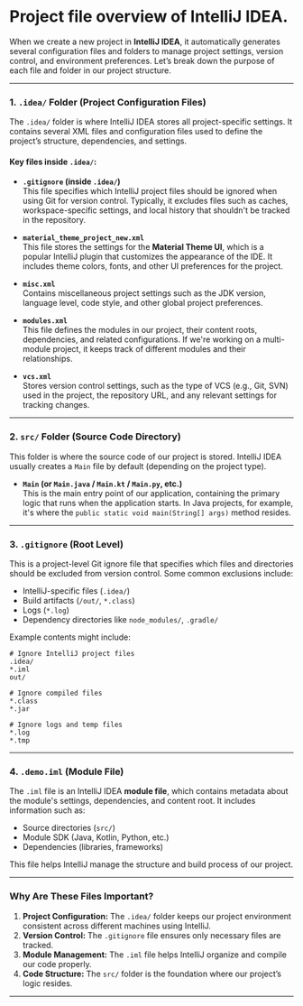 # Project file overview of IntelliJ IDEA.

When we create a new project in **IntelliJ IDEA**, it automatically generates several configuration files and folders to manage project settings, version control, and environment preferences. Let’s break down the purpose of each file and folder in our project structure.

---

### **1. `.idea/` Folder (Project Configuration Files)**
The `.idea/` folder is where IntelliJ IDEA stores all project-specific settings. It contains several XML files and configuration files used to define the project’s structure, dependencies, and settings.

#### **Key files inside `.idea/`:**

- **`.gitignore` (inside `.idea/`)**  
  This file specifies which IntelliJ project files should be ignored when using Git for version control. Typically, it excludes files such as caches, workspace-specific settings, and local history that shouldn't be tracked in the repository.

- **`material_theme_project_new.xml`**  
  This file stores the settings for the **Material Theme UI**, which is a popular IntelliJ plugin that customizes the appearance of the IDE. It includes theme colors, fonts, and other UI preferences for the project.

- **`misc.xml`**  
  Contains miscellaneous project settings such as the JDK version, language level, code style, and other global project preferences.

- **`modules.xml`**  
  This file defines the modules in our project, their content roots, dependencies, and related configurations. If we're working on a multi-module project, it keeps track of different modules and their relationships.

- **`vcs.xml`**  
  Stores version control settings, such as the type of VCS (e.g., Git, SVN) used in the project, the repository URL, and any relevant settings for tracking changes.

---

### **2. `src/` Folder (Source Code Directory)**
This folder is where the source code of our project is stored. IntelliJ IDEA usually creates a `Main` file by default (depending on the project type).

- **`Main` (or `Main.java` / `Main.kt` / `Main.py`, etc.)**  
  This is the main entry point of our application, containing the primary logic that runs when the application starts. In Java projects, for example, it's where the `public static void main(String[] args)` method resides.

---

### **3. `.gitignore` (Root Level)**
This is a project-level Git ignore file that specifies which files and directories should be excluded from version control. Some common exclusions include:

- IntelliJ-specific files (`.idea/`)
- Build artifacts (`/out/`, `*.class`)
- Logs (`*.log`)
- Dependency directories like `node_modules/`, `.gradle/`

Example contents might include:

```
# Ignore IntelliJ project files
.idea/
*.iml
out/

# Ignore compiled files
*.class
*.jar

# Ignore logs and temp files
*.log
*.tmp
```

---

### **4. `.demo.iml` (Module File)**
The `.iml` file is an IntelliJ IDEA **module file**, which contains metadata about the module's settings, dependencies, and content root. It includes information such as:

- Source directories (`src/`)
- Module SDK (Java, Kotlin, Python, etc.)
- Dependencies (libraries, frameworks)

This file helps IntelliJ manage the structure and build process of our project.

---

### **Why Are These Files Important?**
1. **Project Configuration:** The `.idea/` folder keeps our project environment consistent across different machines using IntelliJ.
2. **Version Control:** The `.gitignore` file ensures only necessary files are tracked.
3. **Module Management:** The `.iml` file helps IntelliJ organize and compile our code properly.
4. **Code Structure:** The `src/` folder is the foundation where our project’s logic resides.

---